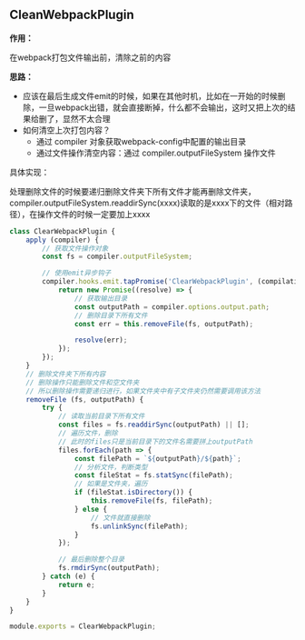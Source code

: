 ## CleanWebpackPlugin

**作用：**

在webpack打包文件输出前，清除之前的内容

**思路：**
- 应该在最后生成文件emit的时候，如果在其他时机，比如在一开始的时候删除，一旦webpack出错，就会直接断掉，什么都不会输出，这时又把上次的结果给删了，显然不太合理
- 如何清空上次打包内容？
  - 通过 compiler 对象获取webpack-config中配置的输出目录
  - 通过文件操作清空内容：通过 compiler.outputFileSystem 操作文件

具体实现：

处理删除文件的时候要递归删除文件夹下所有文件才能再删除文件夹，compiler.outputFileSystem.readdirSync(xxxx)读取的是xxxx下的文件（相对路径），在操作文件的时候一定要加上xxxx
```js
class ClearWebpackPlugin {
    apply (compiler) {
        // 获取文件操作对象
        const fs = compiler.outputFileSystem;

        // 使用emit异步钩子
        compiler.hooks.emit.tapPromise('ClearWebpackPlugin', (compilation) => {
            return new Promise((resolve) => {
                // 获取输出目录
                const outputPath = compiler.options.output.path;
                // 删除目录下所有文件
                const err = this.removeFile(fs, outputPath);

                resolve(err);
            });
        });
    }
    // 删除文件夹下所有内容
    // 删除操作只能删除文件和空文件夹
    // 所以删除操作需要递归进行，如果文件夹中有子文件夹仍然需要调用该方法
    removeFile (fs, outputPath) {
        try {
            // 读取当前目录下所有文件
            const files = fs.readdirSync(outputPath) || [];
            // 遍历文件，删除
            // 此时的files只是当前目录下的文件名需要拼上outputPath
            files.forEach(path => {
                const filePath = `${outputPath}/${path}`;
                // 分析文件，判断类型
                const fileStat = fs.statSync(filePath);
                // 如果是文件夹，遍历
                if (fileStat.isDirectory()) {
                    this.removeFile(fs, filePath);
                } else {
                    // 文件就直接删除
                    fs.unlinkSync(filePath);
                }
            });

            // 最后删除整个目录
            fs.rmdirSync(outputPath);
        } catch (e) {
            return e;
        }
    }
}

module.exports = ClearWebpackPlugin;
```